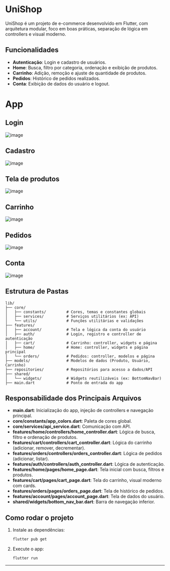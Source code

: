 # UniShop

UniShop é um projeto de e-commerce desenvolvido em Flutter, com arquitetura modular, foco em boas práticas, separação de lógica em controllers e visual moderno.

## Funcionalidades
- **Autenticação**: Login e cadastro de usuários.
- **Home**: Busca, filtro por categoria, ordenação e exibição de produtos.
- **Carrinho**: Adição, remoção e ajuste de quantidade de produtos.
- **Pedidos**: Histórico de pedidos realizados.
- **Conta**: Exibição de dados do usuário e logout.

# App
## Login
![image](https://github.com/user-attachments/assets/0572e5a9-07a5-4d55-84ab-561dc443dcce)
## Cadastro
![image](https://github.com/user-attachments/assets/87aa798a-5e24-4b42-8f16-fa0da5e4c28c)
## Tela de produtos
![image](https://github.com/user-attachments/assets/202e9af9-f4ee-46ab-9146-bce687524c39)
## Carrinho
![image](https://github.com/user-attachments/assets/fee5a1c0-75c5-42e2-ad55-4cfaf0e1f98d)
## Pedidos
![image](https://github.com/user-attachments/assets/fc17fe5f-cf98-48d6-b712-f3ea146c848c)
## Conta
![image](https://github.com/user-attachments/assets/504b5fd4-0599-4f26-88b5-6c0f7895fbb4)

## Estrutura de Pastas

```
lib/
├── core/
│   ├── constants/         # Cores, temas e constantes globais
│   ├── services/          # Serviços utilitários (ex: API)
│   └── utils/             # Funções utilitárias e validações
├── features/
│   ├── account/           # Tela e lógica da conta do usuário
│   ├── auth/              # Login, registro e controller de autenticação
│   ├── cart/              # Carrinho: controller, widgets e página
│   ├── home/              # Home: controller, widgets e página principal
│   └── orders/            # Pedidos: controller, modelos e página
├── models/                # Modelos de dados (Produto, Usuário, Carrinho)
├── repositories/          # Repositórios para acesso a dados/API
├── shared/
│   └── widgets/           # Widgets reutilizáveis (ex: BottomNavBar)
├── main.dart              # Ponto de entrada do app
```

## Responsabilidade dos Principais Arquivos
- **main.dart**: Inicialização do app, injeção de controllers e navegação principal.
- **core/constants/app_colors.dart**: Paleta de cores global.
- **core/services/api_service.dart**: Comunicação com API.
- **features/home/controllers/home_controller.dart**: Lógica de busca, filtro e ordenação de produtos.
- **features/cart/controllers/cart_controller.dart**: Lógica do carrinho (adicionar, remover, decrementar).
- **features/orders/controllers/orders_controller.dart**: Lógica de pedidos (adicionar, listar).
- **features/auth/controllers/auth_controller.dart**: Lógica de autenticação.
- **features/home/pages/home_page.dart**: Tela inicial com busca, filtros e produtos.
- **features/cart/pages/cart_page.dart**: Tela do carrinho, visual moderno com cards.
- **features/orders/pages/orders_page.dart**: Tela de histórico de pedidos.
- **features/account/pages/account_page.dart**: Tela de dados do usuário.
- **shared/widgets/bottom_nav_bar.dart**: Barra de navegação inferior.

## Como rodar o projeto
1. Instale as dependências:
   ```bash
   flutter pub get
   ```
2. Execute o app:
   ```bash
   flutter run
   ```

---
